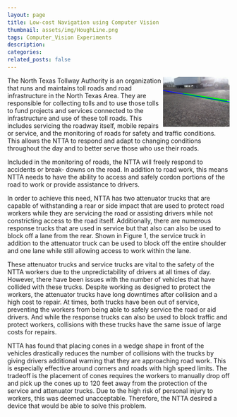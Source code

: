 ```yaml
---
layout: page
title: Low-cost Navigation using Computer Vision
thumbnail: assets/img/HoughLine.png
tags: Computer_Vision Experiments
description:
categories:
related_posts: false
---
```


<img src="/assets/img/HoughLine.png" alt="Hough Line" style="float:right;width:30%"/>

The North Texas Tollway Authority is an organization that runs and maintains toll roads and road infrastructure in the North Texas Area. They are responsible for collecting tolls and to use those tolls to fund projects and services connected to the infrastructure and use of these toll roads. This includes servicing the roadway itself, mobile repairs or service, and the monitoring of roads for safety and traffic conditions. This allows the NTTA to respond and adapt to changing conditions throughout the day and to better serve those who use their roads.

Included in the monitoring of roads, the NTTA will freely respond to accidents or break- downs on the road. In addition to road work, this means NTTA needs to have the ability to access and safely cordon portions of the road to work or provide assistance to drivers.

In order to achieve this need, NTTA has two attenuator trucks that are capable of withstanding a rear or side impact that are used to protect road workers while they are servicing the road or assisting drivers while not constricting access to the road itself. Additionally, there are numerous response trucks that are used in service but that also can also be used to block off a lane from the rear. Shown in Figure 1, the service truck in addition to the attenuator truck can be used to block off the entire shoulder and one lane while still allowing access to work within the lane.

These attenuator trucks and service trucks are vital to the safety of the NTTA workers due to the unpredictability of drivers at all times of day. However, there have been issues with the number of vehicles that have collided with these trucks. Despite working as designed to protect the workers, the attenuator trucks have long downtimes after collision and a high cost to repair. At times, both trucks have been out of service, preventing the workers from being able to safely service the road or aid drivers. And while the response trucks can also be used to block traffic and protect workers, collisions with these trucks have the same issue of large costs for repairs.

NTTA has found that placing cones in a wedge shape in front of the vehicles drastically reduces the number of collisions with the trucks by giving drivers additional warning that they are approaching road work. This is especially effective around corners and roads with high speed limits. The tradeoff is the placement of cones requires the workers to manually drop off and pick up the cones up to 120 feet away from the protection of the service and attenuator trucks. Due to the high risk of personal injury to workers, this was deemed unacceptable. Therefore, the NTTA desired a device that would be able to solve this problem.
